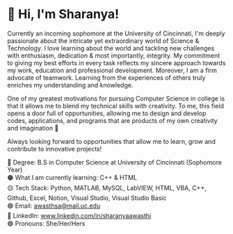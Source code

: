# 📌 Hi, I'm Sharanya! 
Currently an incoming sophomore at the University of Cincinnati, I'm deeply passionate about the intricate yet extraordinary world of Science & Technology. I love learning about the world and tackling new challenges with enthusiasm, dedication & most importantly, integrity. My commitment to giving my best efforts in every task reflects my sincere approach towards my work, education and professional development. Moreover, I am a firm advocate of teamwork. Learning from the experiences of others truly enriches my understanding and knowledge.

One of my greatest motivations for pursuing Computer Science in college is that it allows me to blend my technical skills with creativity. To me, this field opens a door full of opportunities, allowing me to design and develop codes, applications, and programs that are products of my own creativity and imagination 💌

Always looking forward to opportunities that allow me to learn, grow and contribute to innovative projects!

🔴 Degree: B.S in Computer Science at University of Cincinnati (Sophomore Year)<br/>
🟠 What I am currently learning: C++ & HTML<br/>
🟡 Tech Stack: Python, MATLAB, MySQL, LabVIEW, HTML, VBA, C++, Github, Excel, Notion, Visual Studio, Visual Studio Basic<br/>
🟢 Email: awasthsa@mail.uc.edu<br/>
🔵 LinkedIn: www.linkedin.com/in/sharanyaawasthi<br/>
🟣 Pronouns: She/Her/Hers<br/>
